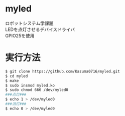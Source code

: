 # myled
ロボットシステム学課題  
LEDを点灯させるデバイスドライバ  
GPIO25を使用  

# 実行方法
```bash
$ git clone https://github.com/Kazuma0716/myled.git
$ cd myled
$ make
$ sudo insmod myled.ko
$ sudo chmod 666 /dev/myled0
###点灯###
$ echo 1 > /dev/myled0
###消灯###
$ echo 0 > /dev/myled0
```
